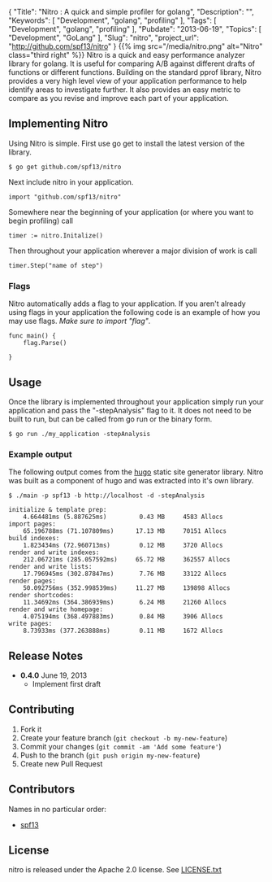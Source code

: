 {
	"Title": "Nitro : A quick and simple profiler for golang",
	"Description": "",
	"Keywords": [
		"Development",
		"golang",
        "profiling"
	],
	"Tags": [
		"Development",
		"golang",
        "profiling"
	],
	"Pubdate": "2013-06-19",
	"Topics": [
		"Development",
		"GoLang"
	],
	"Slug": "nitro",
    "project_url": "http://github.com/spf13/nitro"
}
{{% img src="/media/nitro.png" alt="Nitro" class="third right" %}}
Nitro is a quick and easy performance analyzer library for golang.
It is useful for comparing A/B against different drafts of functions
or different functions. Building on the standard pprof library, Nitro
provides a very high level view of your application performance to help
identify areas to investigate further. It also provides an easy metric
to compare as you revise and improve each part of your application.
<!--more-->

## Implementing Nitro

Using Nitro is simple. First use go get to install the latest version
of the library.

    $ go get github.com/spf13/nitro

Next include nitro in your application.

    import "github.com/spf13/nitro"

Somewhere near the beginning of your application (or where you want to
begin profiling) call

    timer := nitro.Initalize()

Then throughout your application wherever a major division of work is
call

    timer.Step("name of step")

### Flags

Nitro automatically adds a flag to your application. If you aren't already
using flags in your application the following code is an example of how you
may use flags. *Make sure to import "flag"*.

    func main() {
        flag.Parse()

    }

## Usage

Once the library is implemented throughout your application simply run your
application and pass the "-stepAnalysis" flag to it. It does not need to be 
built to run, but can be called from go run or the binary form.

    $ go run ./my_application -stepAnalysis

### Example output
The following output comes from the [hugo](http://github.com/spf13/hugo) static site generator library.  Nitro was built as a component of hugo and was extracted into it's own library.

    $ ./main -p spf13 -b http://localhost -d -stepAnalysis

    initialize & template prep:
        4.664481ms (5.887625ms)	        0.43 MB 	4583 Allocs
    import pages:
        65.196788ms (71.107809ms)	   17.13 MB 	70151 Allocs
    build indexes:
        1.823434ms (72.960713ms)	    0.12 MB 	3720 Allocs
    render and write indexes:
        212.06721ms (285.057592ms)	   65.72 MB 	362557 Allocs
    render and write lists:
        17.796945ms (302.87847ms)	    7.76 MB 	33122 Allocs
    render pages:
        50.092756ms (352.998539ms)	   11.27 MB 	139898 Allocs
    render shortcodes:
        11.34692ms (364.386939ms)	    6.24 MB 	21260 Allocs
    render and write homepage:
        4.075194ms (368.497883ms)	    0.84 MB 	3906 Allocs
    write pages:
        8.73933ms (377.263888ms)	    0.11 MB 	1672 Allocs

## Release Notes

* **0.4.0** June 19, 2013
  * Implement first draft

## Contributing

1. Fork it
2. Create your feature branch (`git checkout -b my-new-feature`)
3. Commit your changes (`git commit -am 'Add some feature'`)
4. Push to the branch (`git push origin my-new-feature`)
5. Create new Pull Request

## Contributors

Names in no particular order:

* [spf13](https://github.com/spf13)


## License

nitro is released under the Apache 2.0 license. See [LICENSE.txt](https://github.com/spf13/nitro/blob/master/LICENSE.txt)
